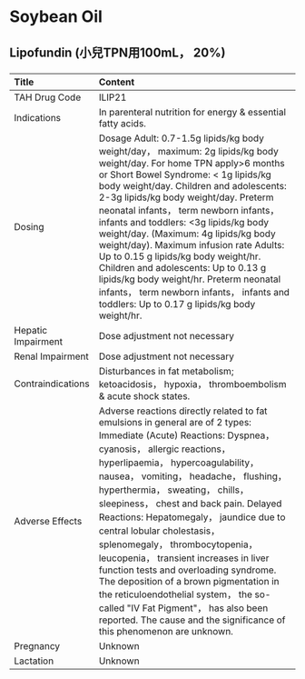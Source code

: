 # Soybean Oil

## Lipofundin (小兒TPN用100mL， 20%)

##### 

| Title              | Content                                                                                                                                                                                                                                                                                                                                                                                                                                                                                                                                                                                                                                                                                                           |
|:-------------------|:------------------------------------------------------------------------------------------------------------------------------------------------------------------------------------------------------------------------------------------------------------------------------------------------------------------------------------------------------------------------------------------------------------------------------------------------------------------------------------------------------------------------------------------------------------------------------------------------------------------------------------------------------------------------------------------------------------------|
| TAH Drug Code      | ILIP21                                                                                                                                                                                                                                                                                                                                                                                                                                                                                                                                                                                                                                                                                                            |
| Indications        | In parenteral nutrition for energy & essential fatty acids.                                                                                                                                                                                                                                                                                                                                                                                                                                                                                                                                                                                                                                                       |
| Dosing             | Dosage Adult: 0.7-1.5g lipids/kg body weight/day， maximum: 2g lipids/kg body weight/day. For home TPN apply>6 months or Short Bowel Syndrome: < 1g lipids/kg body weight/day. Children and adolescents: 2-3g lipids/kg body weight/day. Preterm neonatal infants， term newborn infants， infants and toddlers: <3g lipids/kg body weight/day. (Maximum: 4g lipids/kg body weight/day). Maximum infusion rate Adults: Up to 0.15 g lipids/kg body weight/hr. Children and adolescents: Up to 0.13 g lipids/kg body weight/hr. Preterm neonatal infants， term newborn infants， infants and toddlers: Up to 0.17 g lipids/kg body weight/hr.                                                                     |
| Hepatic Impairment | Dose adjustment not necessary                                                                                                                                                                                                                                                                                                                                                                                                                                                                                                                                                                                                                                                                                     |
| Renal Impairment   | Dose adjustment not necessary                                                                                                                                                                                                                                                                                                                                                                                                                                                                                                                                                                                                                                                                                     |
| Contraindications  | Disturbances in fat metabolism; ketoacidosis， hypoxia， thromboembolism & acute shock states.                                                                                                                                                                                                                                                                                                                                                                                                                                                                                                                                                                                                                    |
| Adverse Effects    | Adverse reactions directly related to fat emulsions in general are of 2 types: Immediate (Acute) Reactions: Dyspnea， cyanosis， allergic reactions， hyperlipaemia， hypercoagulability， nausea， vomiting， headache， flushing， hyperthermia， sweating， chills， sleepiness， chest and back pain. Delayed Reactions: Hepatomegaly， jaundice due to central lobular cholestasis， splenomegaly， thrombocytopenia， leucopenia， transient increases in liver function tests and overloading syndrome. The deposition of a brown pigmentation in the reticuloendothelial system， the so-called "IV Fat Pigment"， has also been reported. The cause and the significance of this phenomenon are unknown. |
| Pregnancy          | Unknown                                                                                                                                                                                                                                                                                                                                                                                                                                                                                                                                                                                                                                                                                                           |
| Lactation          | Unknown                                                                                                                                                                                                                                                                                                                                                                                                                                                                                                                                                                                                                                                                                                           |

